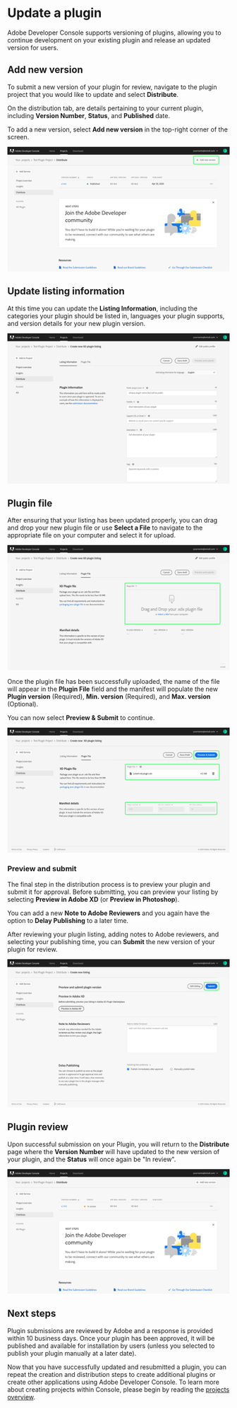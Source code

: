 # Update a plugin

Adobe Developer Console supports versioning of plugins, allowing you to continue development on your existing plugin and release an updated version for users. 

## Add new version

To submit a new version of your plugin for review, navigate to the plugin project that you would like to update and select **Distribute**.

On the distribution tab, are details pertaining to your current plugin, including **Version Number**, **Status**, and **Published** date.

To add a new version, select **Add new version** in the top-right corner of the screen.

![](../../images/plugin-add-new-version.png)

## Update listing information

At this time you can update the **Listing Information**, including the categories your plugin should be listed in, languages your plugin supports, and version details for your new plugin version.

![](../../images/plugin-listing-information.png)

## Plugin file

After ensuring that your listing has been updated properly, you can drag and drop your new plugin file or use **Select a File** to navigate to the appropriate file on your computer and select it for upload.

![](../../images/plugin-distribute-file.png)

Once the plugin file has been successfully uploaded, the name of the file will appear in the **Plugin File** field and the manifest will populate the new **Plugin version** (Required), **Min. version** (Required), and **Max. version** (Optional). 

You can now select **Preview & Submit** to continue.

![](../../images/plugin-distribute-complete.png)

### Preview and submit

The final step in the distribution process is to preview your plugin and submit it for approval. Before submitting, you can preview your listing by selecting **Preview in Adobe XD** (or **Preview in Photoshop**).

You can add a new **Note to Adobe Reviewers** and you again have the option to **Delay Publishing** to a later time.

After reviewing your plugin listing, adding notes to Adobe reviewers, and selecting your publishing time, you can **Submit** the new version of your plugin for review.

![](../../images/plugin-preview-submit.png)

## Plugin review

Upon successful submission on your Plugin, you will return to the **Distribute** page where the **Version Number** will have updated to the new version of your plugin, and the **Status** will once again be "In review".

![](../../images/plugin-new-version-in-review.png)

## Next steps

Plugin submissions are reviewed by Adobe and a response is provided within 10 business days. Once your plugin has been approved, it will be published and available for installation by users (unless you selected to publish your plugin manually at a later date). 

Now that you have successfully updated and resubmitted a plugin, you can repeat the creation and distribution steps to create additional plugins or create other applications using Adobe Developer Console. To learn more about creating projects within Console, please begin by reading the [projects overview](../projects/).